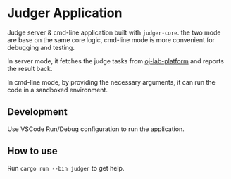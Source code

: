 # Judger Application

Judge server & cmd-line application built with `judger-core`.
the two mode are base on the same core logic, cmd-line mode is more convenient for debugging and testing.

In server mode, it fetches the judge tasks from [oj-lab-platform](https://github.com/oj-lab/oj-lab-platform)
and reports the result back.

In cmd-line mode, by providing the necessary arguments, it can run the code in a sandboxed environment.

## Development

Use VSCode Run/Debug configuration to run the application.

## How to use

Run `cargo run --bin judger` to get help.
